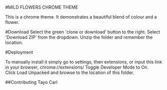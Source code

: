 #MILD FLOWERS CHROME THEME


This is a chrome theme. It demonstrates a beautiful blend of colour and a flower.

#Download
Select the green 'clone or download' button to the right.
Select 'Download ZIP' from the dropdown.
Unzip the folder and remember the location.

#Deployment

To manually install it simply go to settings, then extensions, or input this link in your browser, chrome://extensions/ 
Toggle Developer Mode to On.                                
Click Load Unpacked and browse to the location of this folder.


##Contributing
 Tayo Carl
